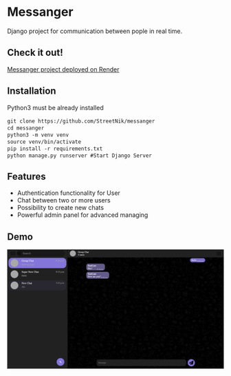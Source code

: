 # Messanger

Django project for communication between pople in real time.

## Check it out!

[Messanger project deployed on Render](https://messanger-zj2b.onrender.com)

## Installation

Python3 must be already installed

```shell
git clone https://github.com/StreetNik/messanger
cd messanger
python3 -m venv venv
source venv/bin/activate
pip install -r requirements.txt
python manage.py runserver #Start Django Server
```

## Features

* Authentication functionality for User
* Chat between two or more users
* Possibility to create new chats
* Powerful admin panel for advanced managing

## Demo

![Website interface](demo.png)
